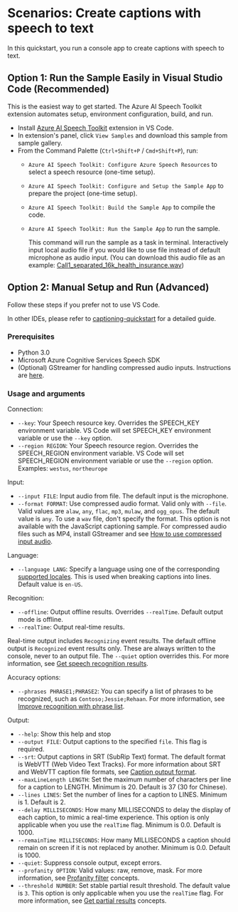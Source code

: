 # Scenarios: Create captions with speech to text
In this quickstart, you run a console app to create captions with speech to text.

## Option 1: Run the Sample Easily in Visual Studio Code (Recommended)
This is the easiest way to get started. The Azure AI Speech Toolkit extension automates setup, environment configuration, build, and run.

- Install [Azure AI Speech Toolkit](https://marketplace.visualstudio.com/items?itemName=ms-azureaispeech.azure-ai-speech-toolkit) extension in VS Code.
- In extension's panel, click `View Samples` and download this sample from sample gallery.
- From the Command Palette (`Ctrl+Shift+P` / `Cmd+Shift+P`), run:
  - `Azure AI Speech Toolkit: Configure Azure Speech Resources` to select a speech resource (one-time setup).
  - `Azure AI Speech Toolkit: Configure and Setup the Sample App` to prepare the project (one-time setup).
  - `Azure AI Speech Toolkit: Build the Sample App` to compile the code.
  - `Azure AI Speech Toolkit: Run the Sample App` to run the sample.
    
    This command will run the sample as a task in terminal. Interactively input local audio file if you would like to use file instead of default microphone as audio input. (You can download this audio file as an example: [Call1_separated_16k_health_insurance.wav](https://github.com/Azure-Samples/cognitive-services-speech-sdk/raw/master/scenarios/call-center/sampledata/Call1_separated_16k_health_insurance.wav))

## Option 2: Manual Setup and Run (Advanced)
Follow these steps if you prefer not to use VS Code.

In other IDEs, please refer to [captioning-quickstart](https://learn.microsoft.com/en-us/azure/ai-services/speech-service/captioning-quickstart?tabs=windows%2Cterminal&pivots=programming-language-python) for a detailed guide.

### Prerequisites
- Python 3.0
- Microsoft Azure Cognitive Services Speech SDK
- (Optional) GStreamer for handling compressed audio inputs. Instructions are [here](https://docs.microsoft.com/azure/cognitive-services/speech-service/how-to-use-codec-compressed-audio-input-streams).

### Usage and arguments

Connection:

* `--key`: Your Speech resource key. Overrides the SPEECH_KEY environment variable. VS Code will set SPEECH_KEY environment variable or use the `--key` option.
* `--region REGION`: Your Speech resource region. Overrides the SPEECH_REGION environment variable. VS Code will set SPEECH_REGION environment variable or use the `--region` option. Examples: `westus`, `northeurope`

Input:

* `--input FILE`: Input audio from file. The default input is the microphone. 
* `--format FORMAT`: Use compressed audio format. Valid only with `--file`. Valid values are `alaw`, `any`, `flac`, `mp3`, `mulaw`, and `ogg_opus`. The default value is `any`. To use a `wav` file, don't specify the format. This option is not available with the JavaScript captioning sample. For compressed audio files such as MP4, install GStreamer and see [How to use compressed input audio](~/articles/cognitive-services/speech-service/how-to-use-codec-compressed-audio-input-streams.md). 

Language:

* `--language LANG`: Specify a language using one of the corresponding [supported locales](~/articles/cognitive-services/speech-service/language-support.md?tabs=stt-tts). This is used when breaking captions into lines. Default value is `en-US`.

Recognition:

* `--offline`: Output offline results. Overrides `--realTime`. Default output mode is offline.
* `--realTime`: Output real-time results. 

Real-time output includes `Recognizing` event results. The default offline output is `Recognized` event results only. These are always written to the console, never to an output file. The `--quiet` option overrides this. For more information, see [Get speech recognition results](~/articles/cognitive-services/speech-service/get-speech-recognition-results.md).

Accuracy options:

* `--phrases PHRASE1;PHRASE2`: You can specify a list of phrases to be recognized, such as `Contoso;Jessie;Rehaan`. For more information, see [Improve recognition with phrase list](~/articles/cognitive-services/speech-service/improve-accuracy-phrase-list.md).

Output:

* `--help`: Show this help and stop
* `--output FILE`: Output captions to the specified `file`. This flag is required.
* `--srt`: Output captions in SRT (SubRip Text) format. The default format is WebVTT (Web Video Text Tracks). For more information about SRT and WebVTT caption file formats, see [Caption output format](~/articles/cognitive-services/speech-service/captioning-concepts.md#caption-output-format).
* `--maxLineLength LENGTH`: Set the maximum number of characters per line for a caption to LENGTH. Minimum is 20. Default is 37 (30 for Chinese).
* `--lines LINES`: Set the number of lines for a caption to LINES. Minimum is 1. Default is 2.
* `--delay MILLISECONDS`: How many MILLISECONDS to delay the display of each caption, to mimic a real-time experience. This option is only applicable when you use the `realTime` flag. Minimum is 0.0. Default is 1000.
* `--remainTime MILLISECONDS`: How many MILLISECONDS a caption should remain on screen if it is not replaced by another. Minimum is 0.0. Default is 1000.
* `--quiet`: Suppress console output, except errors.
* `--profanity OPTION`: Valid values: raw, remove, mask. For more information, see [Profanity filter](~/articles/cognitive-services/speech-service/display-text-format.md#profanity-filter) concepts.
* `--threshold NUMBER`: Set stable partial result threshold. The default value is `3`. This option is only applicable when you use the `realTime` flag. For more information, see [Get partial results](~/articles/cognitive-services/speech-service/captioning-concepts.md#get-partial-results) concepts.